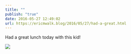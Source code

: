 ```yaml
---
title: ""
publish: "true"
date: 2016-05-27 12:49:02
url: https://ericmwalk.blog/2016/05/27/had-a-great.html
---
```


Had a great lunch today with this kid!

![](https://ericmwalk.blog/uploads/2022/b461996d29.jpg)